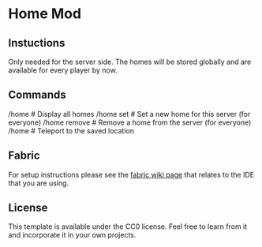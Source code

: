 # Home Mod

## Instuctions
Only needed for the server side.
The homes will be stored globally and are available for every player by now.

## Commands
/home                     # Display all homes
/home set <homeName>      # Set a new home for this server (for everyone)
/home remove <homeName>   # Remove a home from the server (for everyone)
/home <homeName>          # Teleport to the saved location

## Fabric
For setup instructions please see the [fabric wiki page](https://fabricmc.net/wiki/tutorial:setup) that relates to the IDE that you are using.

## License
This template is available under the CC0 license. Feel free to learn from it and incorporate it in your own projects.
